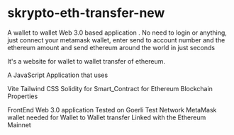 # skrypto-eth-transfer-new
A wallet to wallet Web 3.0 based application . No need to login or anything, just connect your metamask wallet, enter send to account number and the ethereum amount and send ethereum around the world in just seconds

It's a website for wallet to wallet transfer of ethereum.

A JavaScript Application that uses

Vite
Tailwind CSS
Solidity for Smart_Contract for Ethereum Blockchain
Properties

FrontEnd Web 3.0 application
Tested on Goerli Test Network
MetaMask wallet needed for Wallet to Wallet transfer
Linked with the Ethereum Mainnet
